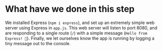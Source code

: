 # What have we done in this step

We installed Express (`npm i express`), and set up an extremely simple web server using Express in `app.js`. This web server will listen to port 8080, and are responding to a single route (`/`) with a simple message (`Hello from Express! 👋`). Finally, we let ourselves know the app is running by logging a tiny message out to the console.